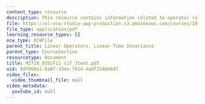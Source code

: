 ```yaml
---
content_type: resource
description: This resource contains information related to operator rules.
file: https://ol-ocw-studio-app-production.s3.amazonaws.com/courses/18-03sc-differential-equations-fall-2011/8df968a16a07334a7d14dadf2540e647_MIT18_03SCF11_s17_3text.pdf
file_type: application/pdf
learning_resource_types: []
ocw_type: OCWFile
parent_title: Linear Operators, Linear Time Invariance
parent_type: CourseSection
resourcetype: Document
title: MIT18_03SCF11_s17_3text.pdf
uid: 8df968a1-6a07-334a-7d14-dadf2540e647
video_files:
  video_thumbnail_file: null
video_metadata:
  youtube_id: null
---
```

